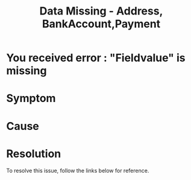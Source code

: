 ﻿---
title: "Data Missing - Address, BankAccount,Payment"
toc: true
tag: developers
category: "Connectors"
menus: 
    sapb1troubleshooting:
        title: "Data Missing - Address, BankAccount, Payment"
        weight: 12
        icon: fa fa-file-word-o
        identifier: sapb1troubleshootingdatamissing
---
# You received error : "Fieldvalue" is missing

# Symptom



# Cause


# Resolution

To resolve this issue, follow the links below for reference. 
